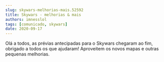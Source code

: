 ```yaml
---
slug: skywars-melhorias-mais.52592
title: Skywars - melhorias & mais
authors: imnesslol
tags: [comunicado, skywars]
date: 2020-09-17
---
```


Olá a todos, as prévias antecipadas para o Skywars chegaram ao fim, obrigado a todos os que ajudaram! Aproveitem os novos mapas e outras pequenas melhorias.